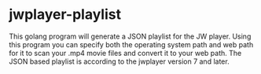 # jwplayer-playlist

This golang program will generate a JSON playlist for the JW player. 
Using this program you can specify both the operating system path and web path for it to scan your .mp4 movie files and convert it to your web path. The JSON based playlist is according to the jwplayer version 7 and later.
